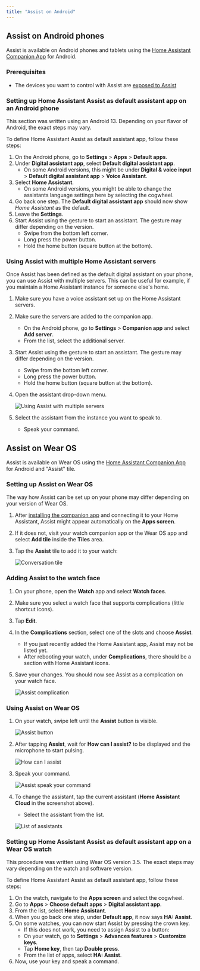 ```yaml
---
title: "Assist on Android"
---
```


## Assist on Android phones

Assist is available on Android phones and tablets using the [Home Assistant Companion App](https://companion.home-assistant.io/docs/getting_started/) for Android.

### Prerequisites

- The devices you want to control with Assist are [exposed to Assist](/voice_control/voice_remote_expose_devices/)

### Setting up Home Assistant Assist as default assistant app on an Android phone

This section was written using an Android 13. Depending on your flavor of Android, the exact steps may vary.

To define Home Assistant Assist as default assistant app, follow these steps:

1. On the Android phone, go to **Settings** > **Apps** > **Default apps**.
2. Under **Digital assistant app**, select **Default digital assistant app**.
   - On some Android versions, this might be under **Digital & voice input** > **Default digital assistant app** > **Voice Assistant**.
3. Select **Home Assistant**.
   - On some Android versions, you might be able to change the assistants language settings here by selecting the cogwheel.
4. Go back one step. The **Default digital assistant app** should now show *Home Assistant* as the default.
5. Leave the **Settings**.
6. Start Assist using the gesture to start an assistant. The gesture may differ depending on the version.
   - Swipe from the bottom left corner.
   - Long press the power button.
   - Hold the home button (square button at the bottom).

### Using Assist with multiple Home Assistant servers

Once Assist has been defined as the default digital assistant on your phone, you can use Assist with multiple servers. This can be useful for example, if you maintain a Home Assistant instance for someone else's home.

1. Make sure you have a voice assistant set up on the Home Assistant servers.
2. Make sure the servers are added to the companion app.
   - On the Android phone, go to **Settings** > **Companion app** and select **Add server**.
   - From the list, select the additional server.
3. Start Assist using the gesture to start an assistant. The gesture may differ depending on the version.
   - Swipe from the bottom left corner.
   - Long press the power button.
   - Hold the home button (square button at the bottom).
4. Open the assistant drop-down menu.

   ![Using Assist with multiple servers](/images/assist/android_multi-server_01.png)

5. Select the assistant from the instance you want to speak to.
   - Speak your command.


## Assist on Wear OS

Assist is available on Wear OS using the [Home Assistant Companion App](https://companion.home-assistant.io/) for Android and "Assist" tile.

<lite-youtube videoid="Dr_ZCbt8w5k" videotitle="Assist on Wear OS"></lite-youtube>

### Setting up Assist on Wear OS

The way how Assist can be set up on your phone may differ depending on your version of Wear OS.

1. After [installing the companion app](https://companion.home-assistant.io/docs/getting_started/) and connecting it to your Home Assistant, Assist might appear automatically on the **Apps screen**.
2. If it does not, visit your watch companion app or the Wear OS app and select **Add tile** inside the **Tiles** area.
3. Tap the **Assist** tile to add it to your watch:
    
    ![Conversation tile](/images/assist/android_tile.png)

### Adding Assist to the watch face

1. On your phone, open the **Watch** app and select **Watch faces**.
2. Make sure you select a watch face that supports complications (little shortcut icons).
3. Tap **Edit**.
4. In the **Complications** section, select one of the slots and choose **Assist**.
   - If you just recently added the Home Assistant app, Assist may not be listed yet.
   - After rebooting your watch, under **Complications**, there should be a section with Home Assistant icons.
5. Save your changes. You should now see Assist as a complication on your watch face.
   
     ![Assist complication](/images/assist/android_watch_5.png)


### Using Assist on Wear OS

1. On your watch, swipe left until the **Assist** button is visible.
   
    ![Assist button](/images/assist/android_watch_1.png)

2. After tapping **Assist**, wait for **How can I assist?** to be displayed and the microphone to start pulsing.
   
    ![How can I assist](/images/assist/android_watch_2.png)

3. Speak your command.
   
    ![Assist speak your command](/images/assist/android_watch_3.png)

4. To change the assistant, tap the current assistant (**Home Assistant Cloud** in the screenshot above).
   - Select the assistant from the list.
    
   ![List of assistants](/images/assist/android_watch_6.png)


### Setting up Home Assistant Assist as default assistant app on a Wear OS watch

This procedure was written using Wear OS version 3.5. The exact steps may vary depending on the watch and software version.

To define Home Assistant Assist as default assistant app, follow these steps:

1. On the watch, navigate to the **Apps screen** and select the cogwheel.
2. Go to **Apps** > **Choose default apps** > **Digital assistant app**.
3. From the list, select **Home Assistant**.
4. When you go back one step, under **Default app**, it now says **HA: Assist**.
5. On some watches, you can now start Assist by pressing the crown key.
   - If this does not work, you need to assign Assist to a button: 
   - On your watch, go to **Settings** > **Advances features** > **Customize keys**.
   - Tap **Home key**, then tap **Double press**.
   - From the list of apps, select **HA: Assist**.
6. Now, use your key and speak a command.